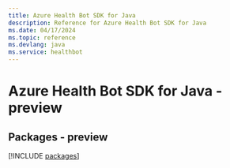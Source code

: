 ```yaml
---
title: Azure Health Bot SDK for Java
description: Reference for Azure Health Bot SDK for Java
ms.date: 04/17/2024
ms.topic: reference
ms.devlang: java
ms.service: healthbot
---
```

# Azure Health Bot SDK for Java - preview
## Packages - preview
[!INCLUDE [packages](health-bot-index.md)]